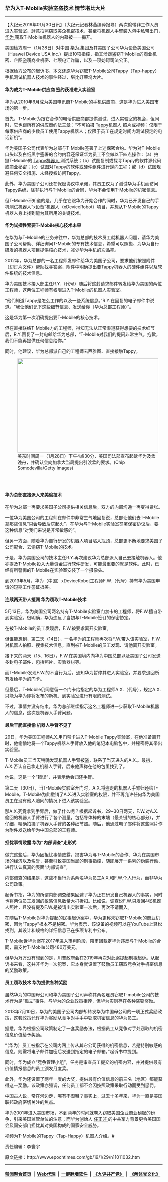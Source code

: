 ### 华为入T-Mobile实验室盗技术 情节堪比大片
------------------------

<p>
 【大纪元2019年01月30日讯】（大纪元记者林燕编译报导）两次偷带非工作人员进入实验室、肆意拍照窃取美企机密技术、甚至将机器人手臂装入包中私带出门，
 <a href="http://www.epochtimes.com/gb/tag/%E5%8D%8E%E4%B8%BA.html">
  华为
 </a>
 窃取T-Mobile机器人的内幕被一一揭开。
</p>
<p>
 美国检方周一（1月28日）对中国
 <a href="http://www.epochtimes.com/gb/tag/%E5%8D%8E%E4%B8%BA.html">
  华为
 </a>
 集团及其美国子公司华为设备美国公司（Huawei Device USA Inc.）提出10项指控，指其涉嫌盗窃T-Mobile的商业机密、企图盗窃商业机密、七项电汇诈骗，以及一项妨碍司法公正。
</p>
<p>
 根据检方公布的起诉书，本文还原华为窃取T-Mobile公司Tappy（Tap-happy）手机测试机器人技术的事件经过，堪比好莱坞大片。
</p>
<h4>
 华为成为T-Mobile供应商 签约获准进入实验室
</h4>
<p>
 华为从2010年6月成为美国电讯商T-Mobile的手机供应商，这是华为进入美国市场的第一步。
</p>
<p>
 首先，T-Mobile为跟它合作的电话供应商都提供测试、进入实验室的机会，但同时，它也跟所有的供应商约法三章：“不可拍摄
 <a href="http://www.epochtimes.com/gb/tag/tappy%E6%9C%BA%E5%99%A8%E4%BA%BA.html">
  Tappy机器人
 </a>
 照片或视频；仅限于每家供应商的少数员工使用Tappy机器人；仅限于员工在规定时间内测试预定的电话新机”。
</p>
<p>
 华为美国子公司代表华为总部与T-Mobile签署了上述保密合约。华为对T-Mobile口头以及白纸黑字签署的合约内容还保证华为员工不会做以下四点操作：（a）拍摄T-Mobile的
 <a href="http://www.epochtimes.com/gb/tag/tappy%E6%9C%BA%E5%99%A8%E4%BA%BA.html">
  Tappy机器人
 </a>
 测试系统；（b）试图复制或探寻Tappy的软件源代码或商业秘密；（c）试图对Tappy的软件或硬件组件进行逆向工程；或（d）试图规避任何安全措施、未经授权访问Tappy。
</p>
<p>
 此外，华为美国子公司还在保密协议中承诺，其员工仅为了测试华为手机而访问Tappy系统，除非执行与T-Mobile的合同，华为不会使用T-Mobile的机密信息。
</p>
<p>
 但T-Mobile不知道的是，几乎在它跟华为开始合作的同时，华为已开发自己的手机测试机器人“x设备”机器人（xDeviceRobot）项目，并想从T-Mobile的Tappy机器人身上找到能为其所用的关键技术。
</p>
<h4>
 华为试探性索要T-Mobile核心技术未果
</h4>
<p>
 在华为与T-Mobile的业务来往中，华为总部的技术员工就机器人问题，请华为美国子公司帮助、详细询问T-Mobile的专有技术信息，希望可以照搬、为华为自行研发的机器人项目提供核心技术，减少华为手机的次品率。
</p>
<p>
 2012年，华为总部的一名工程师发邮件给华为美国子公司，要求他们按照附件（幻灯片文件）帮助找寻答案，附件中明确提出要Tappy机器人的硬件组件以及软件系统的技术信息。
</p>
<p>
 华为美国技术接入部主任R.Y.（代号）随后将这封请求邮件转发给华为美国的两位工程师，这两位工程师有权限进入T-Mobile的机器人实验室。
</p>
<p>
 “他们知道Tappy是怎么工作的以及一些系统信息。”R.Y.在回复的电子邮件中说道。“我让他们记下这些细节信息、发送给你（华为总部工程师）”。
</p>
<p>
 这是华为第一次明确提出要T-Mobile的核心技术。
</p>
<p>
 但在直接联络T-Mobile方的工程师，得知无法从正常渠道获得想要的技术细节后，R.Y.回复了一封电邮给华为总部，“T-Mobile对我们的提问非常生气。抱歉，我们不能再提供任何信息给你。”
</p>
<p>
 同时，他建议，华为总部派自己的工程师去西雅图、直接接触Tappy。
</p>
<figure class="wp-caption aligncenter" id="attachment_11011387" style="width: 450px">
 <a href="http://i.epochtimes.com/assets/uploads/2019/01/GettyImages-1125771583-600x400-2.jpg">
  <img alt="" class="size-medium wp-image-11011387" height="300" src="http://i.epochtimes.com/assets/uploads/2019/01/GettyImages-1125771583-600x400-2-450x300.jpg" width="450"/>
 </a>
 <br/><figcaption class="wp-caption-text">
  美东时间周一（1月28日）下午4点30分，美国司法部宣布起诉华为及孟晚舟，并确认会向加拿大当局提出引渡孟的要求。(Chip Somodevilla/Getty Images)
 </figcaption><br/>
</figure><br/>
<h4>
 华为总部直接派人来美偷技术
</h4>
<p>
 在华为总部一再要求美国子公司提供相关信息后，双方的内部沟通一再变得紧张。
</p>
<p>
 一位华为美国公司的工程师在邮件中非常生气地回复说，总部让他们去T-Mobile拿那些信息“只会导致后院起火”，在华为与T-Mobile实验室签署保密协议后，要这种信息“对我们来说是非常敏感的”。
</p>
<p>
 但另一方面，随着华为自行研发的机器人项目陷入瓶颈，总部更不断地要求美国子公司配合、去偷窃T-Mobile的技术。
</p>
<p>
 于是，华为美国公司的技术主任R.Y.再次建议华为总部派人自己去接触机器人。他亦提及T-Mobile投入大量资金进行软件研发，可能最重要的就是软件。此时，已经有所警惕的T-Mobile在实验室安装了一个摄像头。
</p>
<p>
 到2013年5月，华为（中国）xDeviceRobot工程师F.W.（代号）持有华为美国申请的短期工作签证抵美。
</p>
<h4>
 连续两天带人擅闯 华为窃取T-Mobile技术
</h4>
<p>
 5月13日，华为美国公司两名持有T-Mobile实验室门禁卡的工程师，将F.W.擅自带到实验室。很明确，华为违反了当初与T-Mobile签订的保密协定。
</p>
<p>
 在被T-Mobile的员工发现后，F.W.被要求离开实验室。
</p>
<p>
 但谁能想到，第二天（14日），一名华为的工程师再次将F.W.带入该实验室，F.W.对机器人拍照、搜集技术信息，直到被T-Mobile的员工发现、请他离开实验室。
</p>
<p>
 接下来的两天（15、16日），F.W.在美国境内向华为中国总部以及美国子公司发送多封电子邮件，包括照片、实验器材等。
</p>
<p>
 而T-Mobile发现F.W.的不当行为后，通知华为暂停其进入实验室，并要求退回所有发给华为的门卡。
</p>
<p>
 但最后，T-Mobile仍同意留一个门卡给指定的华为工程师A.X.（代号），规定A.X.只能为华为即将发布的新机、到实验室进行有限的测试。
</p>
<p>
 不过，事情并没有结束，华为总部继续指示这名工程师进一步获取T-Mobile机器人的信息，这次是机器人手臂问题。
</p>
<h4>
 最后干脆直接偷 机器人手臂不见了
</h4>
<p>
 29日，华为美国工程师A.X.用门禁卡进入T-Mobile Tappy实验室，在他准备离开时，他偷偷地将一个Tappy机器人手臂放入他的笔记本电脑包中，并秘密将其带出实验室。
</p>
<p>
 T-Mobile员工当天稍晚发现机器人手臂被盗，联系了当天进入的A.X.。最初，A.X.否认自己拿走机器人手臂，后来他声称在他的包里找到了。
</p>
<p>
 他说，这是一个“错误”，并表示他会归还手臂。
</p>
<p>
 第二天（30日），当T-Mobile实验室开门时，A.X.将盗走的机器人手臂归还给T-Mobile。T-Mobile为此撤销了A.X.进入实验室的权限，并不再允许任何华为美国员工在没有他人陪同的情况下进入该实验室。
</p>
<p>
 那A.X.究竟拿到手臂后，做了什么呢？根据起诉书，29~30日两天，F.W.对A.X.偷回的机器人手臂进行了各个测量，包括导体棒的末端（最关键的核心部分），并仔细、精确拍摄了机器人手臂的各种细节照。随后，他通过电子邮件将这些照片作为附件发送给华为中国总部的工程师。
</p>
<h4>
 担忧事情败露 华为“内部调查”走形式
</h4>
<p>
 做完这些后，华为因担忧事情败露，损害华为与T-Mobile的合作、华为在美国市场的经济以及名誉，甚至引致美国当局的刑事指控，随即展开一系列的伪装行动、进行认认真真的表面“内部调查”。
</p>
<p>
 内部调查的结果是，这些不当行为系两名华为员工A.X.和F.W.个人行为，而非华为公司政策。
</p>
<p>
 起诉书指，华为的所谓内部调查结果回避了华为正在研发自己机器人的事实，同时也将两位员工发回的敏感信息数量大打折扣。比如说，调查说F.W.只发回4张机器人照片，且没有提及F.W.是被请出实验室一次后，再次不请而入。
</p>
<p>
 在随后T-Mobile对华为提起的民事起诉案中，华为更称未窃取T-Mobile的商业机密，因为“Tappy”根本不是秘密。华为表示，该设备的视频可以在YouTube上轻松找到，其设计和规格的详细信息已在多项专利中公布。
</p>
<p>
 T-Mobile诉华为案在2017年进入审判阶段，陪审团裁定华为违反与T-Mobile的合同，需支付T-Mobile公司480万美元。
</p>
<p>
 但华为万万没有想到的是，川普政府会在2019年再次对此案提起刑事起诉。从起诉书来看，这并非华为一次犯案，它本身就设置了鼓励员工窃取竞争对手机密信息的奖励政策。
</p>
<h4>
 员工窃取技术 华为提供各种奖励
</h4>
<p>
 虽然华为的中国母公司和华为美国子公司声称其两名雇员窃取T-mobile公司的技术行为是“孤立”事件、与华为的企业政策相悖，但华为实则存在各种盗窃奖励。
</p>
<p>
 2013年7月10日，华为的美国子公司内部却转发华为中国母公司的一项正式奖励政策，这套政策允许华为奖励从竞争对手手中窃取机密信息的华为员工。
</p>
<p>
 据悉，华为根据公司政策制定了一套奖励办法，根据员工从竞争对手处窃取的机密信息价值给予奖励。
</p>
<p>
 “（华为）员工被指示在公司内网上传从其它公司获得的机密信息，若是特别敏感的信息，则需将电子邮件加密后发送到指定的电子邮箱。”起诉书中提到。
</p>
<p>
 同时，华为成立“竞争管理小组”，任务是审查员工提交的机密内容，并对提供最有价值情报信息的员工颁发月度奖。
</p>
<p>
 此外，华为还设置了两年一度的大奖，提供最有价值信息的前三名（地区）都能获得这一奖励。该政策亦强调，任何员工都不会因按照政策采取行动而受到惩罚。
</p>
<p>
 中国古人说，常在河边走，哪有不湿鞋？事实上，过去十多年来，华为一直是美国联邦政府密切关注的焦点。
</p>
<p>
 华为2001年进入美国市场，不到两年的时间就卷入窃取美国企业商业秘密的纷争，引来美国监管单位的注意；而华为创始人
 <a href="http://www.epochtimes.com/gb/tag/%E4%BB%BB%E6%AD%A3%E9%9D%9E.html">
  任正非
 </a>
 的中共军方背景更令美国国会及国安部门担忧其对美国构成的国家安全威胁。
</p>
<p>
 视频为T-Mobile的Tappy（Tap-Happy）机器人介绍。#
</p>
<p>
 <center>
 </center>
 <p>
  责任编辑：李寰宇
 </p>
</p>
原文链接：http://www.epochtimes.com/gb/19/1/29/n11011032.htm


------------------------
#### [禁闻聚合首页](https://github.com/gfw-breaker/banned-news/blob/master/README.md) &nbsp;|&nbsp; [Web代理](https://github.com/gfw-breaker/open-proxy/blob/master/README.md) &nbsp;|&nbsp; [一键翻墙软件](https://github.com/gfw-breaker/nogfw/blob/master/README.md) &nbsp;|&nbsp; [《九评共产党》](https://github.com/gfw-breaker/9ping.md/blob/master/README.md#九评之一评共产党是什么) &nbsp;|&nbsp; [《解体党文化》](https://github.com/gfw-breaker/jtdwh.md/blob/master/README.md#绪论)
